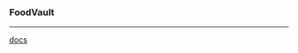 ### FoodVault
---
[docs](https://docs.google.com/document/d/1-t04pVvY1cTncJ778R5XMQ1YWQjcA51YK_piNZrjpcg/edit?usp=sharing)
